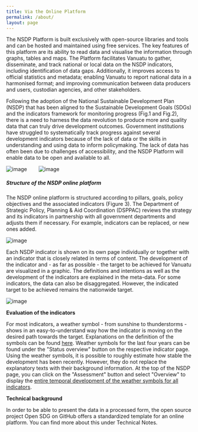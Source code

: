 ```yaml
---
title: Via the Online Platform
permalink: /about/
layout: page
---
```

The NSDP Platform is built exclusively with open-source libraries and tools and can be hosted and maintained using free services. The key features of this platform are its ability to read data and visualise the information through graphs, tables and maps. The Platform facilitates Vanuatu to gather, disseminate, and track national or local data on the NSDP indicators, including identification of data gaps. Additionally, it improves access to official statistics and metadata; enabling Vanuatu to report national data in a harmonised format; and improving communication between data producers and users, custodian agencies, and other stakeholders.

Following the adoption of the National Sustainable Development Plan (NSDP) that has been aligned to the Sustainable Development Goals (SDGs) and the indicators framework for monitoring progress (Fig.1 and Fig.2), there is a need to harness the data revolution to produce more and quality data that can truly drive development outcomes. Government institutions have struggled to systematically track progress against several development indicators because of the lack of data or the skills in understanding and using data to inform policymaking. The lack of data has often been due to challenges of accessibility, and the NSDP Platform will enable data to be open and available to all.

![image](https://user-images.githubusercontent.com/66281541/126570292-8caacf07-f079-422d-9266-922985890926.png) &nbsp;&nbsp;&nbsp;&nbsp;&nbsp;&nbsp;   ![image](https://user-images.githubusercontent.com/66281541/126570480-abfa4153-6f74-4025-a1b1-bcde98d07973.png)

##### Structure of the NSDP online platform

The NSDP online platform is structured according to pillars, goals, policy objectives and the associated indicators (Figure 3). The Department of Strategic Policy, Planning & Aid Coordination (DSPPAC) reviews the strategy and its indicators in partnership with all government departments and adjusts them if necessary. For example, indicators can be replaced, or new ones added.

![image](https://user-images.githubusercontent.com/66281541/126570641-e333f399-cd7c-4cc7-ad82-0c0a8c661764.png)

Each NSDP indicator is shown on its own page individually or together with an indicator that is closely related in terms of content. The development of the indicator and - as far as possible - the target to be achieved for Vanuatu are visualized in a graphic. The definitions and intentions as well as the development of the indicators are explained in the meta-data. For some indicators, the data can also be disaggregated. However, the indicated target to be achieved remains the nationwide target. 

![image](https://user-images.githubusercontent.com/66281541/126571038-f442e31e-2246-4a0d-ad5c-91814b752927.png)

**Evaluation of the indicators**

For most indicators, a weather symbol - from sunshine to thunderstorms - shows in an easy-to-understand way how the indicator is moving on the desired path towards the target. Explanations on the definition of the symbols can be found [here](https://sustainabledevelopment-deutschland.github.io/status/). Weather symbols for the last four years can be found under the "Status overview" button on the respective indicator page. Using the weather symbols, it is possible to roughly estimate how stable the development has been recently. However, they do not replace the explanatory texts with their background information. At the top of the NSDP page, you can click on the "Assessment" button and select "Overview" to display the [entire temporal development of the weather symbols for all indicators](https://sustainabledevelopment-deutschland.github.io/status_summary/).

**Technical background**

In order to be able to present the data in a processed form, the open source project Open SDG on GitHub offers a standardized template for an online platform. You can find more about this under Technical Notes.







